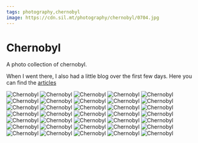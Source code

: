 ```yaml
---
tags: photography,chernobyl
image: https://cdn.sil.mt/photography/chernobyl/0704.jpg
---
```


# Chernobyl

A photo collection of chernobyl.

When I went there, I also had a little blog over the first few days. Here you can find the [articles](/chernobyl/blog)

<div class="images">

![Chernobyl](https://cdn.sil.mt/photography/chernobyl/9981.jpg)
![Chernobyl](https://cdn.sil.mt/photography/chernobyl/0452.jpg)
![Chernobyl](https://cdn.sil.mt/photography/chernobyl/0503.jpg)
![Chernobyl](https://cdn.sil.mt/photography/chernobyl/0586.jpg)
![Chernobyl](https://cdn.sil.mt/photography/chernobyl/0661.jpg)
![Chernobyl](https://cdn.sil.mt/photography/chernobyl/0665.jpg)
![Chernobyl](https://cdn.sil.mt/photography/chernobyl/0704.jpg)
![Chernobyl](https://cdn.sil.mt/photography/chernobyl/0737.jpg)
![Chernobyl](https://cdn.sil.mt/photography/chernobyl/0779.jpg)
![Chernobyl](https://cdn.sil.mt/photography/chernobyl/0808.jpg)
![Chernobyl](https://cdn.sil.mt/photography/chernobyl/0817.jpg)
![Chernobyl](https://cdn.sil.mt/photography/chernobyl/0870.jpg)
![Chernobyl](https://cdn.sil.mt/photography/chernobyl/0944.jpg)
![Chernobyl](https://cdn.sil.mt/photography/chernobyl/0954.jpg)
![Chernobyl](https://cdn.sil.mt/photography/chernobyl/0998.jpg)
![Chernobyl](https://cdn.sil.mt/photography/chernobyl/1000.jpg)
![Chernobyl](https://cdn.sil.mt/photography/chernobyl/1019.jpg)
![Chernobyl](https://cdn.sil.mt/photography/chernobyl/1039.jpg)
![Chernobyl](https://cdn.sil.mt/photography/chernobyl/1040.jpg)
![Chernobyl](https://cdn.sil.mt/photography/chernobyl/1055.jpg)
![Chernobyl](https://cdn.sil.mt/photography/chernobyl/1058.jpg)
![Chernobyl](https://cdn.sil.mt/photography/chernobyl/1062.jpg)
![Chernobyl](https://cdn.sil.mt/photography/chernobyl/1069.jpg)
![Chernobyl](https://cdn.sil.mt/photography/chernobyl/1079.jpg)
![Chernobyl](https://cdn.sil.mt/photography/chernobyl/1112.jpg)
![Chernobyl](https://cdn.sil.mt/photography/chernobyl/1230.jpg)
![Chernobyl](https://cdn.sil.mt/photography/chernobyl/1267.jpg)
![Chernobyl](https://cdn.sil.mt/photography/chernobyl/1276.jpg)
![Chernobyl](https://cdn.sil.mt/photography/chernobyl/1415.jpg)
![Chernobyl](https://cdn.sil.mt/photography/chernobyl/1461.jpg)
![Chernobyl](https://cdn.sil.mt/photography/chernobyl/1522.jpg)
![Chernobyl](https://cdn.sil.mt/photography/chernobyl/1526.jpg)
![Chernobyl](https://cdn.sil.mt/photography/chernobyl/1564.jpg)
![Chernobyl](https://cdn.sil.mt/photography/chernobyl/1683.jpg)
![Chernobyl](https://cdn.sil.mt/photography/chernobyl/9970.jpg)

</div>
